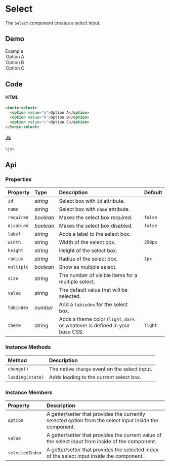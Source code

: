 # Select

The `Select` component creates a select input.

## Demo

<div class="example">
  <div class="header">Example</div>
  <div class="content">
    <tonic-select label="Select an Option" id="options-example-1">
      <option value="a">Option A</option>
      <option value="b">Option B</option>
      <option value="c">Option C</option>
    </tonic-select>
  </div>
</div>

## Code

#### HTML
```html
<tonic-select>
  <option value="a">Option A</option>
  <option value="b">Option B</option>
  <option value="c">Option C</option>
</tonic-select>
```

#### JS
```js
%js%
```

## Api

### Properties

| Property | Type | Description | Default |
| :--- | :--- | :--- | :--- |
| `id` | *string* | Select box with `id` attribute. | |
| `name` | *string* | Select box with `name` attribute. | |
| `required` | *boolean* | Makes the select box required. | `false` |
| `disabled` | *boolean* | Makes the select box disabled. | `false` |
| `label` | *string* | Adds a label to the select box. | |
| `width` | *string* | Width of the select box. | `250px` |
| `height` | *string* | Height of the select box. | |
| `radius` | *string* | Radius of the select box. | `2px` |
| `multiple` | *boolean* | Show as multiple select. | |
| `size` | *string* | The number of visible items for a multiple select. |  |
| `value` | *string* | The default value that will be selected. | |
| `tabindex` | *number* | Add a `tabindex` for the select box. | |
| `theme` | *string* | Adds a theme color (`light`, `dark` or whatever is defined in your base CSS. | `light` |

### Instance Methods

| Method | Description |
| :--- | :--- |
| `change()` | The native `change` event on the select input. |
| `loading(state)` | Adds loading to the current select box. | |

### Instance Members

| Property | Description |
| :--- | :--- |
| `option` | A getter/setter that provides the currently selected option from the select input inside the component. |
| `value` | A getter/setter that provides the current value of the select input from inside of the component. |
| `selectedIndex` | A getter/setter that provides the selected index of the select input inside the component. |
